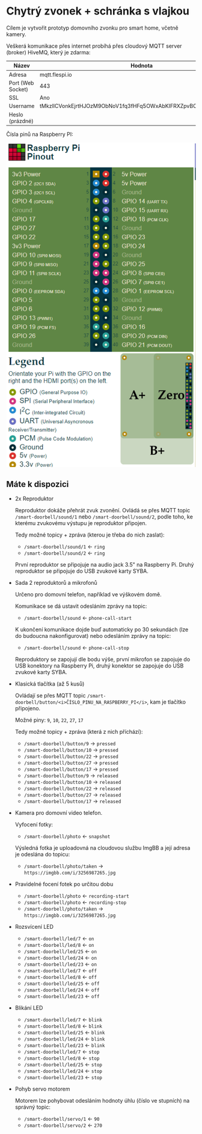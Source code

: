 Chytrý zvonek + schránka s vlajkou
==================================

Cílem je vytvořit prototyp domovního zvonku pro smart home, včetně kamery.

Veškerá komunikace přes internet probíhá přes cloudový MQTT server (broker) HiveMQ, který je zdarma:

| Název             | Hodnota           |
|-------------------|-------------------|
| Adresa            | mqtt.flespi.io    |
| Port (Web Socket) | 443               |
| SSL               | Ano               |
| Username          | tMkzlICVonkEjrtHJOzM9ObNoV1fq3fHFq5OWxAbKIFRXZpvBO7yq69DQ0I6ROCk |
| Heslo (prázdné)   |                   |


Čísla pinů na Raspberry PI:

![RPi Pinout](Raspberry-Pi-pinout.png)



Máte k dispozici
----------------

-   2x Reproduktor

    Reproduktor dokáže přehrát zvuk zvonění.
    Ovládá se přes MQTT topic `/smart-doorbell/sound/1` nebo `/smart-doorbell/sound/2`,
    podle toho, ke kterému zvukovému výstupu je reproduktor připojen.

    Tedy možné topicy + zpráva (kterou je třeba do nich zaslat):
    -   `/smart-doorbell/sound/1` ← `ring`
    -   `/smart-doorbell/sound/2` ← `ring`

    První reproduktor se připojuje na audio jack 3.5" na Raspberry Pi.
    Druhý reproduktor se připojuje do USB zvukové karty SYBA.


-   Sada 2 reproduktorů a mikrofonů

    Určeno pro domovní telefon, například ve výškovém domě.

    Komunikace se dá ustavit odesláním zprávy na topic:
    -   `/smart-doorbell/sound` ← `phone-call-start`

    K ukončení komunikace dojde buď automaticky po 30 sekundách (lze do budoucna nakonfigurovat)
    nebo odesláním zprávy na topic:
    -   `/smart-doorbell/sound` ← `phone-call-stop`

    Reproduktory se zapojují dle bodu výše, první mikrofon se zapojuje do USB konektory na Raspberry Pi,
    druhý konektor se zapojuje do USB zvukové karty SYBA.


-   Klasická tlačítka (až 5 kusů)

    Ovládají se přes MQTT topic `/smart-doorbell/button/<i>ČÍSLO_PINU_NA_RASPBERRY_PI</i>`, kam je tlačítko připojeno.

    Možné piny: `9`, `10`, `22`, `27`, `17`

    Tedy možné topicy + zpráva (která z nich příchází):
    -   `/smart-doorbell/button/9` → `pressed`
    -   `/smart-doorbell/button/10` → `pressed`
    -   `/smart-doorbell/button/22` → `pressed`
    -   `/smart-doorbell/button/27` → `pressed`
    -   `/smart-doorbell/button/17` → `pressed`
    -   `/smart-doorbell/button/9` → `released`
    -   `/smart-doorbell/button/10` → `released`
    -   `/smart-doorbell/button/22` → `released`
    -   `/smart-doorbell/button/27` → `released`
    -   `/smart-doorbell/button/17` → `released`


-   Kamera pro domovní video telefon.

    Vyfocení fotky: 
    -   `/smart-doorbell/photo` ← `snapshot`

    Výsledná fotka je uploadovná na cloudovou službu ImgBB a její adresa je odeslána do topicu:
    -   `/smart-doorbell/photo/taken` → `https://imgbb.com/i/3256987265.jpg`

- Pravidelné focení fotek po určitou dobu
    -   `/smart-doorbell/photo` ← `recording-start`
    -   `/smart-doorbell/photo` ← `recording-stop`
    -   `/smart-doorbell/photo/taken` → `https://imgbb.com/i/3256987265.jpg`

- Rozsvícení LED
    -   `/smart-doorbell/led/7` ← `on`
    -   `/smart-doorbell/led/8` ← `on`
    -   `/smart-doorbell/led/25` ← `on`
    -   `/smart-doorbell/led/24` ← `on`
    -   `/smart-doorbell/led/23` ← `on`
    -   `/smart-doorbell/led/7` ← `off`
    -   `/smart-doorbell/led/8` ← `off`
    -   `/smart-doorbell/led/25` ← `off`
    -   `/smart-doorbell/led/24` ← `off`
    -   `/smart-doorbell/led/23` ← `off`

- Blikání LED
    -   `/smart-doorbell/led/7` ← `blink`
    -   `/smart-doorbell/led/8` ← `blink`
    -   `/smart-doorbell/led/25` ← `blink`
    -   `/smart-doorbell/led/24` ← `blink`
    -   `/smart-doorbell/led/23` ← `blink`
    -   `/smart-doorbell/led/7` ← `stop`
    -   `/smart-doorbell/led/8` ← `stop`
    -   `/smart-doorbell/led/25` ← `stop`
    -   `/smart-doorbell/led/24` ← `stop`
    -   `/smart-doorbell/led/23` ← `stop`

-   Pohyb servo motorem

    Motorem lze pohybovat odesláním hodnoty úhlu (číslo ve stupních) na správný topic:
    -   `/smart-doorbell/servo/1` ← `90`
    -   `/smart-doorbell/servo/2` ← `270`
